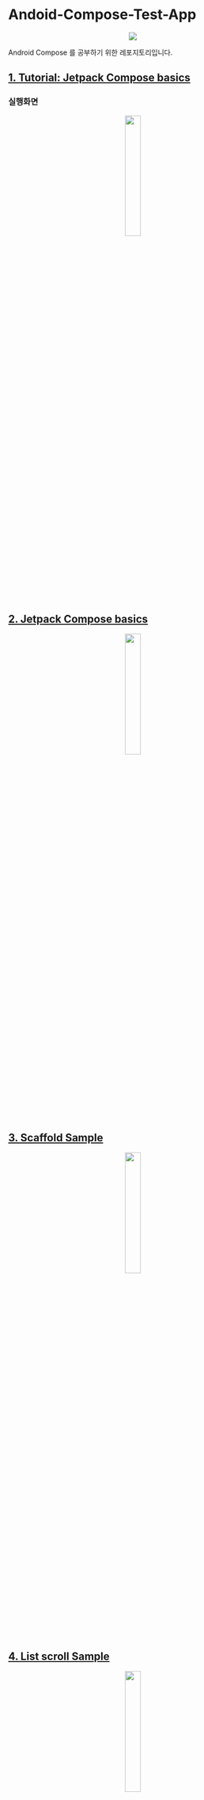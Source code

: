 # Andoid-Compose-Test-App

<div align="center">
<img src="https://thdev.tech/images/posts/2020/10/Android-Jetpack-Compose-Basics/image.png" >
</div>

Android Compose 를 공부하기 위한 레포지토리입니다.


## [1. Tutorial: Jetpack Compose basics](./tutorial)

### 실행화면

<div align="center">
<img src="https://user-images.githubusercontent.com/35194820/120441160-42b10780-c3bf-11eb-98a2-93e1c6f67959.png" width="25%">
</div>


## [2. Jetpack Compose basics](./basics)

<div align="center">
<img src="https://developer.android.com/codelabs/jetpack-compose-basics/img/1a7b3467851eec7b.gif" width="25%">
</div>

## [3. Scaffold Sample](./scaffold)


<div align="center">
<img src="https://user-images.githubusercontent.com/35194820/121196905-d137f400-c8ab-11eb-92e3-e55341660e30.png" width="25%">
</div>

## [4. List scroll Sample](./list)

<div align="center">
<img src="https://developer.android.com/codelabs/jetpack-compose-layouts/img/62030696873b3276.gif" width="25%">
</div>

## [5. Custom Layout Sample](./customlayout)

<div align="center">
<img src="https://developer.android.com/codelabs/jetpack-compose-layouts/img/555f88fd41e4dff4.png" width="25%">
</div>


## Reference

- [Jetpack Compose](https://developer.android.com/courses/pathways/compose)
- [[Android][Compose] Tutorial Sample Source 분석](https://origogi.github.io/android/compose-tutorial/)
